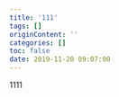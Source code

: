 ```yaml
---
title: '111'
tags: []
originContent: ''
categories: []
toc: false
date: 2019-11-20 09:07:00
---
```


1111